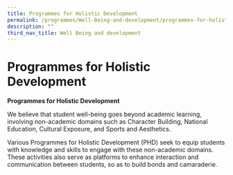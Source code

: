 ```yaml
---
title: Programmes for Holistic Development
permalink: /programmes/Well-Being-and-development/programmes-for-holistic-development/
description: ""
third_nav_title: Well Being and development
---
```

# **Programmes for Holistic Development**

**Programmes for Holistic Development**

We believe that student well-being goes beyond academic learning, involving non-academic domains such as Character Building, National Education, Cultural Exposure, and Sports and Aesthetics.

Various Programmes for Holistic Development (PHD) seek to equip students with knowledge and skills to engage with these non-academic domains. These activities also serve as platforms to enhance interaction and communication between students, so as to build bonds and camaraderie.